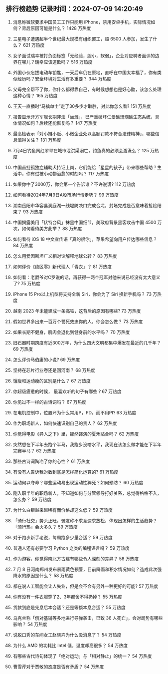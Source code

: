 
## 排行榜趋势 记录时间：2024-07-09 14:20:49
  
  1. 消息称微软要求中国员工工作只能用 iPhone，禁用安卓手机，实际情况如何？背后原因可能是什么？ 1428 万热度
    
  2. 三星电子遭遇超半个世纪最大规模有组织罢工，超 6500 人参加，发生了什么？ 621 万热度
    
  3. 女子面试瑞幸被打负面标签「无经验，胆小，软弱」，企业对应聘者面评的边界在哪儿？瑞幸应该道歉吗？ 516 万热度
    
  4. 外国小伙忘拔电动车钥匙，一天后车仍在原地，直呼在中国太幸福了，你有类似经历吗？安全环境对生活有多重要？ 344 万热度
    
  5. 父母完全帮不了你，你什么都得靠自己，有时候想想也是好心酸，该怎么处理这种心情？ 165 万热度
    
  6. 王天一直播时“马擒单士”走了30多步才取胜，对此你怎么看? 151 万热度
    
  7. 报告显示菲方军舰长期非法「坐滩」，已严重破坏仁爱礁珊瑚礁生态系统，具体情况如何？后续还能恢复吗？ 147 万热度
    
  8. 最高检表示「对小摊小贩、小微企业处以高额罚款不符合法律精神」，哪些信息值得关注？ 131 万热度
    
  9. 7月4日钓鱼网红翠翠在城市泄洪渠溺亡，钓鱼真的必须会游泳么？ 125 万热度
    
  10. 中国首批孤独症辅助犬持证上岗，它们能给「星星的孩子」带来哪些帮助？生活中，你有过被小动物治愈的时刻吗？ 117 万热度
    
  11. 如果你中了3000万，你会第一个告诉谁？不许说谎? 112 万热度
    
  12. 如何看待2024年7月9日A股市场行情走势？ 99 万热度
    
  13. 湖南岳阳市华容县洞庭湖一线堤防决口完成合龙，封堵完成是否意味着抢险结束？ 93 万热度
    
  14. 中国揭露美用「伏特台风」抹黑中国细节，美政府背景黑客攻击中国 4500 万次，如何看待美方此举？ 88 万热度
    
  15. 如何看待 iOS 18 中文宣传语「真的很你」，苹果希望向用户传达哪些信息？ 84 万热度
    
  16. 怎么用爱因斯坦广义相对论解释地球公转？ 83 万热度
    
  17. 如何评价《绝区零》新代理人「青衣」？ 81 万热度
    
  18. 如何看：老爵爷对C罗说的话，再获得一两个冠军对他来说已经没有太大意义了? 75 万热度
    
  19. iPhone 15 Pro以上机型将支持全新 Siri，你会为了 Siri 换新手机吗？ 73 万热度
    
  20. 越南 2023 年未能建成一条高铁，这背后的原因有哪些? 73 万热度
    
  21. 假如世界多出来一百万个誓死效忠你的人，你会怎么做？ 73 万热度
    
  22. 如果长期不健身，肌肉会退化到健身前的水平吗？ 70 万热度
    
  23. 旧石器时期跨度有近300万年，为什么四大文明都集中爆发在最近的几千年？ 69 万热度
    
  24. 怎么评价马伯庸的小说? 69 万热度
    
  25. 坚持在芯片行业卷还是回河南？ 68 万热度
    
  26. 饿瘦和运动瘦的区别是什么？ 67 万热度
    
  27. 你超级疲惫的时候， 最喜欢听的句子有哪些 ? 67 万热度
    
  28. 你见过不一样的古诗词吗？ 67 万热度
    
  29. 在电机控制中，位置环为什么常用P，PD。而不用PI? 63 万热度
    
  30. 作为职场新人，如何快速识别自己的贵人？ 62 万热度
    
  31. 你觉得电影《异人之下》里，娜然饰演的夏禾贴合吗？ 62 万热度
    
  32. 突然想在下半年去跑个半马，我跑步没啥水平，我现在该怎么做才能在下半年完赛半马？ 62 万热度
    
  33. 那些古诗词陶冶了你的心性？ 61 万热度
    
  34. 有没有人告诉我对数到底是怎样简化运算的? 61 万热度
    
  35. 运动何以夺命？哪些运动易出现运动性猝死？如何预防？ 60 万热度
    
  36. 刚入职半年的职场新人，不知道如何与分管领导打好关系，总觉得格格不入，怎么办？ 59 万热度
    
  37. 为什么白银越来越稀有而价格却这么低？ 59 万热度
    
  38. 「骑行社交」势头正旺，骑友称不求竞速求放松，体现出怎样的生活趋势？「骑行热」会火多久？ 59 万热度
    
  39. 对于跑步新手老说，每周跑多少量合适？ 59 万热度
    
  40. 普通人还有必要学习 Python 之类的编程语言吗？ 59 万热度
    
  41. 作为游客，你觉得南北方古建有哪些令人深刻的差异？ 58 万热度
    
  42. 7 月 8 日河南郑州发布暴雨黄色预警，目前降雨和积水情况如何？造成此次强降水的原因是什么？ 58 万热度
    
  43. 都在说人工智能会让人失业，但是会不会有另外一种更好的可能? 57 万热度
    
  44. 你有没有一件衣服穿了2、3年都舍不得扔掉？ 55 万热度
    
  45. 贷款到底是先息后本合适？还是等额本息合适？ 55 万热度
    
  46. 乌克兰称「俄对基辅等多地进行导弹袭击，已致 36 人死亡」，会对局势有哪些影响？ 54 万热度
    
  47. 说脱口秀的车间女工赵晓卉为什么没消息了？ 54 万热度
    
  48. 为什么 AMD 的功耗比 Intel 低，温度却高很多？ 54 万热度
    
  49. 有哪些古代诗句体现了「绝对运动」与「相对静止」的统一？ 54 万热度
    
  50. 曹雪芹对于贾敬的态度是否有矛盾？ 54 万热度
    
